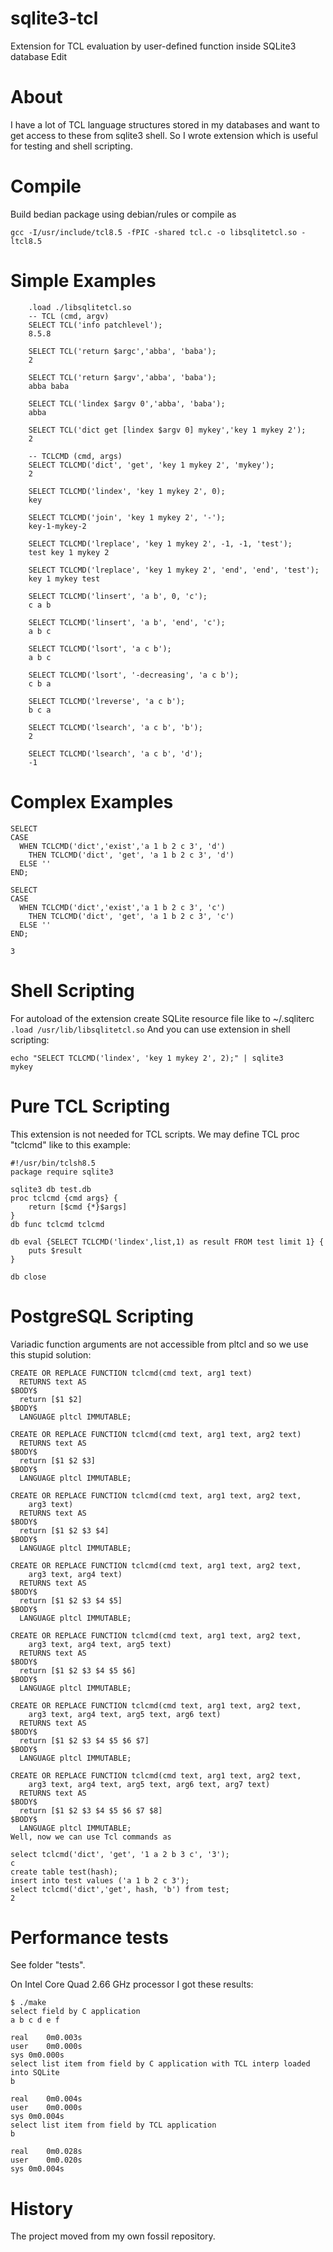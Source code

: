# sqlite3-tcl
Extension for TCL evaluation by user-defined function inside SQLite3 database Edit

# About

I have a lot of TCL language structures stored in my databases and want to get access to these from sqlite3 shell.
So I wrote extension which is useful for testing and shell scripting.

# Compile

Build bedian package using debian/rules or compile as

```
gcc -I/usr/include/tcl8.5 -fPIC -shared tcl.c -o libsqlitetcl.so -ltcl8.5
```

# Simple Examples
```
    .load ./libsqlitetcl.so
    -- TCL (cmd, argv)
    SELECT TCL('info patchlevel');
    8.5.8

    SELECT TCL('return $argc','abba', 'baba');
    2

    SELECT TCL('return $argv','abba', 'baba');
    abba baba

    SELECT TCL('lindex $argv 0','abba', 'baba');
    abba

    SELECT TCL('dict get [lindex $argv 0] mykey','key 1 mykey 2');
    2

    -- TCLCMD (cmd, args)
    SELECT TCLCMD('dict', 'get', 'key 1 mykey 2', 'mykey');
    2

    SELECT TCLCMD('lindex', 'key 1 mykey 2', 0);
    key

    SELECT TCLCMD('join', 'key 1 mykey 2', '-');
    key-1-mykey-2

    SELECT TCLCMD('lreplace', 'key 1 mykey 2', -1, -1, 'test');
    test key 1 mykey 2

    SELECT TCLCMD('lreplace', 'key 1 mykey 2', 'end', 'end', 'test');
    key 1 mykey test

    SELECT TCLCMD('linsert', 'a b', 0, 'c');
    c a b

    SELECT TCLCMD('linsert', 'a b', 'end', 'c');
    a b c

    SELECT TCLCMD('lsort', 'a c b');
    a b c

    SELECT TCLCMD('lsort', '-decreasing', 'a c b');
    c b a

    SELECT TCLCMD('lreverse', 'a c b');
    b c a

    SELECT TCLCMD('lsearch', 'a c b', 'b');
    2

    SELECT TCLCMD('lsearch', 'a c b', 'd');
    -1
```

# Complex Examples
```
SELECT
CASE
  WHEN TCLCMD('dict','exist','a 1 b 2 c 3', 'd')
    THEN TCLCMD('dict', 'get', 'a 1 b 2 c 3', 'd')
  ELSE ''
END;

SELECT
CASE
  WHEN TCLCMD('dict','exist','a 1 b 2 c 3', 'c')
    THEN TCLCMD('dict', 'get', 'a 1 b 2 c 3', 'c')
  ELSE ''
END;

3
```

# Shell Scripting

For autoload of the extension create SQLite resource file like to ~/.sqliterc
```.load /usr/lib/libsqlitetcl.so```
And you can use extension in shell scripting:
```
echo "SELECT TCLCMD('lindex', 'key 1 mykey 2', 2);" | sqlite3 
mykey
```

# Pure TCL Scripting

This extension is not needed for TCL scripts. We may define TCL proc "tclcmd" like to this example:
```
#!/usr/bin/tclsh8.5
package require sqlite3

sqlite3 db test.db
proc tclcmd {cmd args} {
    return [$cmd {*}$args]
}
db func tclcmd tclcmd

db eval {SELECT TCLCMD('lindex',list,1) as result FROM test limit 1} {
    puts $result
}

db close
```

# PostgreSQL Scripting

Variadic function arguments are not accessible from pltcl and so we use this stupid solution:
```
CREATE OR REPLACE FUNCTION tclcmd(cmd text, arg1 text)
  RETURNS text AS
$BODY$
  return [$1 $2]
$BODY$
  LANGUAGE pltcl IMMUTABLE;

CREATE OR REPLACE FUNCTION tclcmd(cmd text, arg1 text, arg2 text)
  RETURNS text AS
$BODY$
  return [$1 $2 $3]
$BODY$
  LANGUAGE pltcl IMMUTABLE;

CREATE OR REPLACE FUNCTION tclcmd(cmd text, arg1 text, arg2 text,
    arg3 text)
  RETURNS text AS
$BODY$
  return [$1 $2 $3 $4]
$BODY$
  LANGUAGE pltcl IMMUTABLE;

CREATE OR REPLACE FUNCTION tclcmd(cmd text, arg1 text, arg2 text,
    arg3 text, arg4 text)
  RETURNS text AS
$BODY$
  return [$1 $2 $3 $4 $5]
$BODY$
  LANGUAGE pltcl IMMUTABLE;

CREATE OR REPLACE FUNCTION tclcmd(cmd text, arg1 text, arg2 text,
    arg3 text, arg4 text, arg5 text)
  RETURNS text AS
$BODY$
  return [$1 $2 $3 $4 $5 $6]
$BODY$
  LANGUAGE pltcl IMMUTABLE;

CREATE OR REPLACE FUNCTION tclcmd(cmd text, arg1 text, arg2 text,
    arg3 text, arg4 text, arg5 text, arg6 text)
  RETURNS text AS
$BODY$
  return [$1 $2 $3 $4 $5 $6 $7]
$BODY$
  LANGUAGE pltcl IMMUTABLE;

CREATE OR REPLACE FUNCTION tclcmd(cmd text, arg1 text, arg2 text,
    arg3 text, arg4 text, arg5 text, arg6 text, arg7 text)
  RETURNS text AS
$BODY$
  return [$1 $2 $3 $4 $5 $6 $7 $8]
$BODY$
  LANGUAGE pltcl IMMUTABLE;
Well, now we can use Tcl commands as

select tclcmd('dict', 'get', '1 a 2 b 3 c', '3');
c
create table test(hash);
insert into test values ('a 1 b 2 c 3');
select tclcmd('dict','get', hash, 'b') from test;
2
```

# Performance tests

See folder "tests".

On Intel Core Quad 2.66 GHz processor I got these results:
```
$ ./make
select field by C application
a b c d e f

real	0m0.003s
user	0m0.000s
sys	0m0.000s
select list item from field by C application with TCL interp loaded into SQLite
b

real	0m0.004s
user	0m0.000s
sys	0m0.004s
select list item from field by TCL application
b

real	0m0.028s
user	0m0.020s
sys	0m0.004s
```

# History

The project moved from my own fossil repository.


